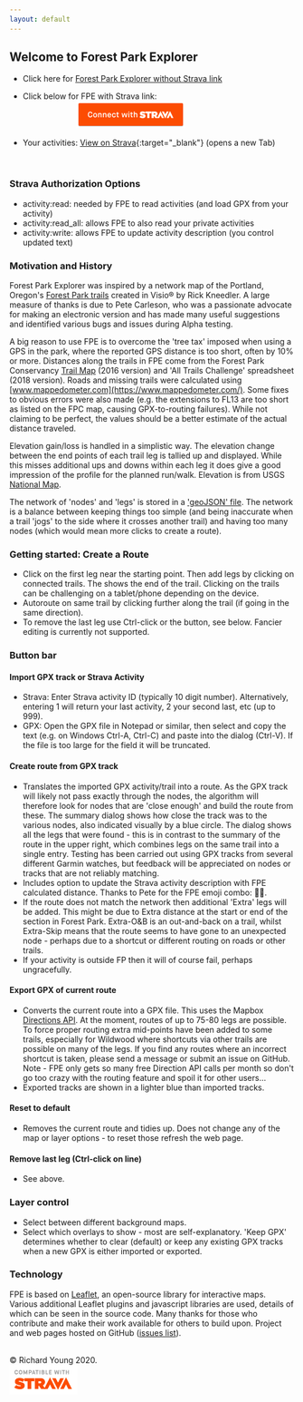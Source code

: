 ```yaml
---
layout: default
---
```

<head>
  <link rel="stylesheet" href="https://maxcdn.bootstrapcdn.com/font-awesome/4.6.1/css/font-awesome.min.css">
  <link rel="shortcut icon" type="image/png" href="favicon.png">
</head>

## Welcome to Forest Park Explorer

- Click here for [Forest Park Explorer without Strava link](main.html)

- Click below for FPE with Strava link:  
&nbsp;&nbsp;&nbsp;&nbsp;&nbsp;&nbsp;&nbsp;&nbsp;&nbsp;&nbsp;&nbsp;&nbsp;&nbsp;&nbsp;&nbsp;&nbsp;&nbsp;&nbsp;&nbsp;&nbsp;&nbsp;&nbsp;&nbsp;&nbsp;[![Connect with Strava](/images/btn_strava_connectwith_orange.png)](https://www.strava.com/oauth/authorize?client_id=31392&response_type=code&redirect_uri=https://richardjy.github.io/FPE/main.html&approval_prompt=auto&scope=read,activity:read,activity:read_all,activity:write)

- Your activities: [View on Strava](https://www.strava.com/athlete/training){:target="_blank"} (opens a new Tab)

<br>

### Strava Authorization Options

- activity:read: needed by FPE to read activities (and load GPX from your activity)
- activity:read_all: allows FPE to also read your private activities
- activity:write: allows FPE to update activity description (you control updated text)

### Motivation and History
Forest Park Explorer was inspired by a network map of the Portland, Oregon's [Forest Park trails](https://forestparkconservancy.org/forest-park/) created in Visio® by Rick Kneedler. A large measure of thanks is due to Pete Carleson, who was a passionate advocate for making an electronic version and has made many useful suggestions and identified various bugs and issues during Alpha testing.

A big reason to use FPE is to overcome the 'tree tax' imposed when using a GPS in the park, where the reported GPS distance is too short, often by 10% or more. Distances along the trails in FPE come from the Forest Park Conservancy [Trail Map](https://forestparkconservancy.org/product/trail-map-visitors-guide/) (2016 version) and 'All Trails Challenge' spreadsheet (2018 version). Roads and missing trails were calculated using [www.mappedometer.com](https://www.mappedometer.com/). Some fixes to obvious errors were also made (e.g. the extensions to FL13 are too short as listed on the FPC map, causing GPX-to-routing failures). While not claiming to be perfect, the values should be a better estimate of the actual distance traveled. 

Elevation gain/loss is handled in a simplistic way. The elevation change between the end points of each trail leg is tallied up and displayed. While this misses additional ups and downs within each leg it does give a good impression of the profile for the planned run/walk. Elevation is from USGS [National Map](https://www.usgs.gov/core-science-systems/national-geospatial-program/national-map).

The network of 'nodes' and 'legs' is stored in a ['geoJSON' file](https://gist.github.com/richardjy/9524f0810c1bda554c69f36501cbd92a). The network is a balance between keeping things too simple (and being inaccurate when a trail 'jogs' to the side where it crosses another trail) and having too many nodes (which would mean more clicks to create a route).

### Getting started: Create a Route
- Click on the first leg near the starting point. Then add legs by clicking on connected trails. The <i class='fa fa-flag-checkered'></i> shows the end of the trail. Clicking on the trails can be challenging on a tablet/phone depending on the device. 
- Autoroute on same trail by clicking further along the trail (if going in the same direction).
- To remove the last leg use Ctrl-click or the button, see below. Fancier editing is currently not supported.

### Button bar

#### <i class='fa fa-map-o'></i>  Import GPX track or Strava Activity
- Strava: Enter Strava activity ID (typically 10 digit number). Alternatively, entering 1 will return your last activity, 2 your second last, etc (up to 999).
- GPX: Open the GPX file in Notepad or similar, then select and copy the text (e.g. on Windows Ctrl-A, Ctrl-C) and paste into the dialog (Ctrl-V). If the file is too large for the field it will be truncated. 

#### <i class='fa fa-map-signs fa-lg'></i>  Create route from GPX track
- Translates the imported GPX activity/trail into a route. As the GPX track will likely not pass exactly through the nodes, the algorithm will therefore look for nodes that are 'close enough' and build the route from these. The summary dialog shows how close the track was to the various nodes, also indicated visually by a blue circle. The dialog shows all the legs that were found - this is in contrast to the summary of the route in the upper right, which combines legs on the same trail into a single entry. Testing has been carried out using GPX tracks from several different Garmin watches, but feedback will be appreciated on nodes or tracks that are not reliably matching.
- Includes option to update the Strava activity description with FPE calculated distance. Thanks to Pete for the FPE emoji combo: 🌲📏.
- If the route does not match the network then additional 'Extra' legs will be added. This might be due to Extra distance at the start or end of the section in Forest Park. Extra-O&B is an out-and-back on a trail, whilst Extra-Skip means that the route seems to have gone to an unexpected node - perhaps due to a shortcut or different routing on roads or other trails.
- If your activity is outside FP then it will of course fail, perhaps ungracefully.

#### <i class='fa fa-download fa-lg'></i>  Export GPX of current route
- Converts the current route into a GPX file. This uses the Mapbox [Directions API](https://docs.mapbox.com/help/glossary/directions-api/). At the moment, routes of up to 75-80 legs are possible. To force proper routing extra mid-points have been added to some trails, especially for Wildwood where shortcuts via other trails are possible on many of the legs. If you find any routes where an incorrect shortcut is taken, please send a message or submit an issue on GitHub. Note - FPE only gets so many free Direction API calls per month so don't go too crazy with the routing feature and spoil it for other users...
- Exported tracks are shown in a lighter blue than imported tracks.

#### <i class='fa fa-refresh fa-lg'></i>  Reset to default
- Removes the current route and tidies up. Does not change any of the map or layer options - to reset those refresh the web page.

#### <i class='fa fa-undo fa-lg'></i>  Remove last leg (Ctrl-click on line)
- See above.

### Layer control
- Select between different background maps.
- Select which overlays to show - most are self-explanatory. 'Keep GPX' determines whether to clear (default) or keep any existing GPX tracks when a new GPX is either imported or exported.

### Technology
FPE is based on [Leaflet](https://leafletjs.com/), an open-source library for interactive maps. Various additional Leaflet plugins and javascript libraries are used, details of which can be seen in the source code. Many thanks for those who contribute and make their work available for others to build upon. Project and web pages hosted on GitHub ([issues list](https://github.com/richardjy/FPE/issues)).

<br>
© Richard Young 2020.

<br>
<img src="images/api_logo_cptblWith_strava_stack_light.png" alt="Compatible with Strava" width="120">
